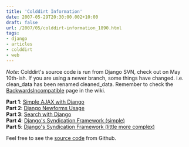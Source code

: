 ```yaml
---
title: 'Colddirt Information'
date: 2007-05-29T20:30:00.002+10:00
draft: false
url: /2007/05/colddirt-information_1890.html
tags: 
- django
- articles
- colddirt
- web
---
```


  
_Note_: Colddirt's source code is run from Django SVN, check out on May 10th-ish. If you are using a newer branch, some things have changed. i.e. clean\_data has been renamed cleaned\_data. Remember to check the [BackwardsIncompatible](http://code.djangoproject.com/wiki/BackwardsIncompatibleChanges) page in the wiki.  
  
**Part 1**: [Simple AJAX with Django](http://www.kelvinism.com/2007/06/simple-ajax-with-django_1754.html)  
**Part 2**: [Django Newforms Usage](http://www.kelvinism.com/2007/06/django-newforms-usage-in-colddirt_1103.html)  
**Part 3**: [Search with Django](http://www.kelvinism.com/2007/06/adding-search-to-django_6300.html)  
**Part 4**: [Django's Syndication Framework (simple)](http://www.kelvinism.com/2007/06/django-syndication-with-colddirt_5107.html)  
**Part 5**: [Django's Syndication Framework (little more complex)](http://www.kelvinism.com/2007/06/django-syndication-with-colddirt-ii_3665.html)  
  
Feel free to see the [source code](https://github.com/kelvinn/colddirt) from Github.